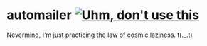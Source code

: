 # automailer  [![Uhm, don't use this](https://img.shields.io/badge/build%20-ongoing-red.svg?style=flat)](https://github.com/xtranghero/automailer)
Nevermind, I'm just practicing the law of cosmic laziness. t(._.t)
